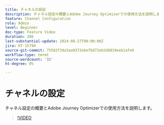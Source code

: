 ```yaml
---
title: チャネルの設定
description: チャネル設定の概要とAdobe Journey Optimizerでの使用方法を説明します。
feature: Channel Configuration
role: Admin
level: Beginner
doc-type: Feature Video
duration: 206
last-substantial-update: 2024-08-27T00:00:00Z
jira: KT-15794
source-git-commit: 75582f34a3aa9372ebefbd72eb2d8019eeb1afe0
workflow-type: tm+mt
source-wordcount: '32'
ht-degree: 0%

---
```



# チャネルの設定

チャネル設定の概要とAdobe Journey Optimizerでの使用方法を説明します。

>[!VIDEO](https://video.tv.adobe.com/v/3433124/?learn=on)
